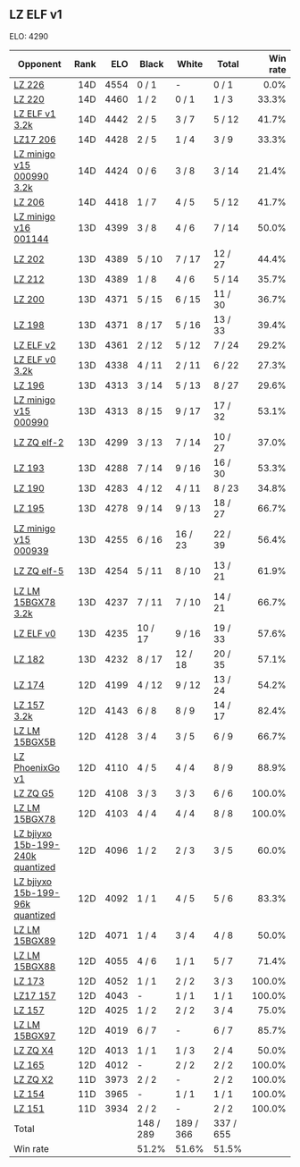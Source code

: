 ## LZ ELF v1 ##

ELO: 4290

Opponent | Rank | ELO | Black | White | Total | Win rate
---------|-----:|----:|-------|-------|-------|-------:
[LZ 226](LZ%20226.md) | 14D | 4554 | 0 / 1 | - | 0 / 1 | 0.0%
[LZ 220](LZ%20220.md) | 14D | 4460 | 1 / 2 | 0 / 1 | 1 / 3 | 33.3%
[LZ ELF v1 3.2k](LZ%20ELF%20v1%203.2k.md) | 14D | 4442 | 2 / 5 | 3 / 7 | 5 / 12 | 41.7%
[LZ17 206](LZ17%20206.md) | 14D | 4428 | 2 / 5 | 1 / 4 | 3 / 9 | 33.3%
[LZ minigo v15 000990 3.2k](LZ%20minigo%20v15%20000990%203.2k.md) | 14D | 4424 | 0 / 6 | 3 / 8 | 3 / 14 | 21.4%
[LZ 206](LZ%20206.md) | 14D | 4418 | 1 / 7 | 4 / 5 | 5 / 12 | 41.7%
[LZ minigo v16 001144](LZ%20minigo%20v16%20001144.md) | 13D | 4399 | 3 / 8 | 4 / 6 | 7 / 14 | 50.0%
[LZ 202](LZ%20202.md) | 13D | 4389 | 5 / 10 | 7 / 17 | 12 / 27 | 44.4%
[LZ 212](LZ%20212.md) | 13D | 4389 | 1 / 8 | 4 / 6 | 5 / 14 | 35.7%
[LZ 200](LZ%20200.md) | 13D | 4371 | 5 / 15 | 6 / 15 | 11 / 30 | 36.7%
[LZ 198](LZ%20198.md) | 13D | 4371 | 8 / 17 | 5 / 16 | 13 / 33 | 39.4%
[LZ ELF v2](LZ%20ELF%20v2.md) | 13D | 4361 | 2 / 12 | 5 / 12 | 7 / 24 | 29.2%
[LZ ELF v0 3.2k](LZ%20ELF%20v0%203.2k.md) | 13D | 4338 | 4 / 11 | 2 / 11 | 6 / 22 | 27.3%
[LZ 196](LZ%20196.md) | 13D | 4313 | 3 / 14 | 5 / 13 | 8 / 27 | 29.6%
[LZ minigo v15 000990](LZ%20minigo%20v15%20000990.md) | 13D | 4313 | 8 / 15 | 9 / 17 | 17 / 32 | 53.1%
[LZ ZQ elf-2](LZ%20ZQ%20elf-2.md) | 13D | 4299 | 3 / 13 | 7 / 14 | 10 / 27 | 37.0%
[LZ 193](LZ%20193.md) | 13D | 4288 | 7 / 14 | 9 / 16 | 16 / 30 | 53.3%
[LZ 190](LZ%20190.md) | 13D | 4283 | 4 / 12 | 4 / 11 | 8 / 23 | 34.8%
[LZ 195](LZ%20195.md) | 13D | 4278 | 9 / 14 | 9 / 13 | 18 / 27 | 66.7%
[LZ minigo v15 000939](LZ%20minigo%20v15%20000939.md) | 13D | 4255 | 6 / 16 | 16 / 23 | 22 / 39 | 56.4%
[LZ ZQ elf-5](LZ%20ZQ%20elf-5.md) | 13D | 4254 | 5 / 11 | 8 / 10 | 13 / 21 | 61.9%
[LZ LM 15BGX78 3.2k](LZ%20LM%2015BGX78%203.2k.md) | 13D | 4237 | 7 / 11 | 7 / 10 | 14 / 21 | 66.7%
[LZ ELF v0](LZ%20ELF%20v0.md) | 13D | 4235 | 10 / 17 | 9 / 16 | 19 / 33 | 57.6%
[LZ 182](LZ%20182.md) | 13D | 4232 | 8 / 17 | 12 / 18 | 20 / 35 | 57.1%
[LZ 174](LZ%20174.md) | 12D | 4199 | 4 / 12 | 9 / 12 | 13 / 24 | 54.2%
[LZ 157 3.2k](LZ%20157%203.2k.md) | 12D | 4143 | 6 / 8 | 8 / 9 | 14 / 17 | 82.4%
[LZ LM 15BGX5B](LZ%20LM%2015BGX5B.md) | 12D | 4128 | 3 / 4 | 3 / 5 | 6 / 9 | 66.7%
[LZ PhoenixGo v1](LZ%20PhoenixGo%20v1.md) | 12D | 4110 | 4 / 5 | 4 / 4 | 8 / 9 | 88.9%
[LZ ZQ G5](LZ%20ZQ%20G5.md) | 12D | 4108 | 3 / 3 | 3 / 3 | 6 / 6 | 100.0%
[LZ LM 15BGX78](LZ%20LM%2015BGX78.md) | 12D | 4103 | 4 / 4 | 4 / 4 | 8 / 8 | 100.0%
[LZ bjiyxo 15b-199-240k quantized](LZ%20bjiyxo%2015b-199-240k%20quantized.md) | 12D | 4096 | 1 / 2 | 2 / 3 | 3 / 5 | 60.0%
[LZ bjiyxo 15b-199-96k quantized](LZ%20bjiyxo%2015b-199-96k%20quantized.md) | 12D | 4092 | 1 / 1 | 4 / 5 | 5 / 6 | 83.3%
[LZ LM 15BGX89](LZ%20LM%2015BGX89.md) | 12D | 4071 | 1 / 4 | 3 / 4 | 4 / 8 | 50.0%
[LZ LM 15BGX88](LZ%20LM%2015BGX88.md) | 12D | 4055 | 4 / 6 | 1 / 1 | 5 / 7 | 71.4%
[LZ 173](LZ%20173.md) | 12D | 4052 | 1 / 1 | 2 / 2 | 3 / 3 | 100.0%
[LZ17 157](LZ17%20157.md) | 12D | 4043 | - | 1 / 1 | 1 / 1 | 100.0%
[LZ 157](LZ%20157.md) | 12D | 4025 | 1 / 2 | 2 / 2 | 3 / 4 | 75.0%
[LZ LM 15BGX97](LZ%20LM%2015BGX97.md) | 12D | 4019 | 6 / 7 | - | 6 / 7 | 85.7%
[LZ ZQ X4](LZ%20ZQ%20X4.md) | 12D | 4013 | 1 / 1 | 1 / 3 | 2 / 4 | 50.0%
[LZ 165](LZ%20165.md) | 12D | 4012 | - | 2 / 2 | 2 / 2 | 100.0%
[LZ ZQ X2](LZ%20ZQ%20X2.md) | 11D | 3973 | 2 / 2 | - | 2 / 2 | 100.0%
[LZ 154](LZ%20154.md) | 11D | 3965 | - | 1 / 1 | 1 / 1 | 100.0%
[LZ 151](LZ%20151.md) | 11D | 3934 | 2 / 2 | - | 2 / 2 | 100.0%
Total | | | 148 / 289 | 189 / 366 | 337 / 655 | 
Win rate| | | 51.2% | 51.6% | 51.5% | 
